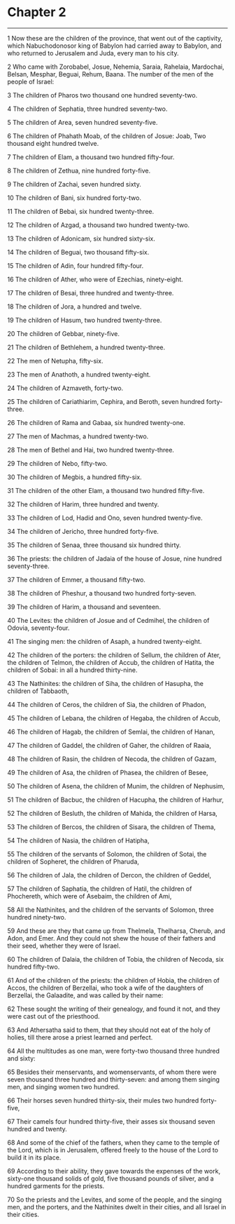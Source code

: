 # Chapter 2

***

1 Now these are the children of the province, that went out of the captivity, which Nabuchodonosor king of Babylon had carried away to Babylon, and who returned to Jerusalem and Juda, every man to his city.

2 Who came with Zorobabel, Josue, Nehemia, Saraia, Rahelaia, Mardochai, Belsan, Mesphar, Beguai, Rehum, Baana. The number of the men of the people of Israel:

3 The children of Pharos two thousand one hundred seventy-two.

4 The children of Sephatia, three hundred seventy-two.

5 The children of Area, seven hundred seventy-five.

6 The children of Phahath Moab, of the children of Josue: Joab, Two thousand eight hundred twelve.

7 The children of Elam, a thousand two hundred fifty-four.

8 The children of Zethua, nine hundred forty-five.

9 The children of Zachai, seven hundred sixty.

10 The children of Bani, six hundred forty-two.

11 The children of Bebai, six hundred twenty-three.

12 The children of Azgad, a thousand two hundred twenty-two.

13 The children of Adonicam, six hundred sixty-six.

14 The children of Beguai, two thousand fifty-six.

15 The children of Adin, four hundred fifty-four.

16 The children of Ather, who were of Ezechias, ninety-eight.

17 The children of Besai, three hundred and twenty-three.

18 The children of Jora, a hundred and twelve.

19 The children of Hasum, two hundred twenty-three.

20 The children of Gebbar, ninety-five.

21 The children of Bethlehem, a hundred twenty-three.

22 The men of Netupha, fifty-six.

23 The men of Anathoth, a hundred twenty-eight.

24 The children of Azmaveth, forty-two.

25 The children of Cariathiarim, Cephira, and Beroth, seven hundred forty-three.

26 The children of Rama and Gabaa, six hundred twenty-one.

27 The men of Machmas, a hundred twenty-two.

28 The men of Bethel and Hai, two hundred twenty-three.

29 The children of Nebo, fifty-two.

30 The children of Megbis, a hundred fifty-six.

31 The children of the other Elam, a thousand two hundred fifty-five.

32 The children of Harim, three hundred and twenty.

33 The children of Lod, Hadid and Ono, seven hundred twenty-five.

34 The children of Jericho, three hundred forty-five.

35 The children of Senaa, three thousand six hundred thirty.

36 The priests: the children of Jadaia of the house of Josue, nine hundred seventy-three.

37 The children of Emmer, a thousand fifty-two.

38 The children of Pheshur, a thousand two hundred forty-seven.

39 The children of Harim, a thousand and seventeen.

40 The Levites: the children of Josue and of Cedmihel, the children of Odovia, seventy-four.

41 The singing men: the children of Asaph, a hundred twenty-eight.

42 The children of the porters: the children of Sellum, the children of Ater, the children of Telmon, the children of Accub, the children of Hatita, the children of Sobai: in all a hundred thirty-nine.

43 The Nathinites: the children of Siha, the children of Hasupha, the children of Tabbaoth,

44 The children of Ceros, the children of Sia, the children of Phadon,

45 The children of Lebana, the children of Hegaba, the children of Accub,

46 The children of Hagab, the children of Semlai, the children of Hanan,

47 The children of Gaddel, the children of Gaher, the children of Raaia,

48 The children of Rasin, the children of Necoda, the children of Gazam,

49 The children of Asa, the children of Phasea, the children of Besee,

50 The children of Asena, the children of Munim, the children of Nephusim,

51 The children of Bacbuc, the children of Hacupha, the children of Harhur,

52 The children of Besluth, the children of Mahida, the children of Harsa,

53 The children of Bercos, the children of Sisara, the children of Thema,

54 The children of Nasia, the children of Hatipha,

55 The children of the servants of Solomon, the children of Sotai, the children of Sopheret, the children of Pharuda,

56 The children of Jala, the children of Dercon, the children of Geddel,

57 The children of Saphatia, the children of Hatil, the children of Phochereth, which were of Asebaim, the children of Ami,

58 All the Nathinites, and the children of the servants of Solomon, three hundred ninety-two.

59 And these are they that came up from Thelmela, Thelharsa, Cherub, and Adon, and Emer. And they could not shew the house of their fathers and their seed, whether they were of Israel.

60 The children of Dalaia, the children of Tobia, the children of Necoda, six hundred fifty-two.

61 And of the children of the priests: the children of Hobia, the children of Accos, the children of Berzellai, who took a wife of the daughters of Berzellai, the Galaadite, and was called by their name:

62 These sought the writing of their genealogy, and found it not, and they were cast out of the priesthood.

63 And Athersatha said to them, that they should not eat of the holy of holies, till there arose a priest learned and perfect.

64 All the multitudes as one man, were forty-two thousand three hundred and sixty:

65 Besides their menservants, and womenservants, of whom there were seven thousand three hundred and thirty-seven: and among them singing men, and singing women two hundred.

66 Their horses seven hundred thirty-six, their mules two hundred forty-five,

67 Their camels four hundred thirty-five, their asses six thousand seven hundred and twenty.

68 And some of the chief of the fathers, when they came to the temple of the Lord, which is in Jerusalem, offered freely to the house of the Lord to build it in its place.

69 According to their ability, they gave towards the expenses of the work, sixty-one thousand solids of gold, five thousand pounds of silver, and a hundred garments for the priests.

70 So the priests and the Levites, and some of the people, and the singing men, and the porters, and the Nathinites dwelt in their cities, and all Israel in their cities.

